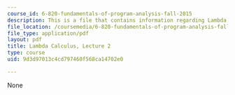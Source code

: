 ```yaml
---
course_id: 6-820-fundamentals-of-program-analysis-fall-2015
description: This is a file that contains information regarding Lambda Calculus.
file_location: /coursemedia/6-820-fundamentals-of-program-analysis-fall-2015/9d3d97013c4cd797460f568ca14702e0_MIT6_820F15_L02.pdf
file_type: application/pdf
layout: pdf
title: Lambda Calculus, Lecture 2
type: course
uid: 9d3d97013c4cd797460f568ca14702e0

---
```

None